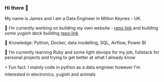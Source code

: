 ### Hi there 👋
My name is James and I am a Data Engineer in Milton Keynes - UK. 

🔭 I’m currently working on building my own website - [repo link](https://github.com/TheRockerfly/my_cv_site) and building some yugioh deck building [repo link](https://github.com/TheRockerfly/py-yugioh)

📖 Knowledge: Python, Docker, data modelling, SQL, Airflow, Power BI

🌱 I’m currently learning Ruby and some light devops for my job, fullstack for personal projects and trying to get better at what I already know

⚡ Fun fact: I mainly code in python as a data engineer however I'm interested in electronics, yugioh and animals
